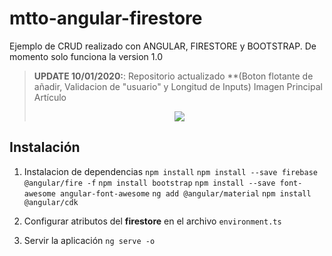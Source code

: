 # mtto-angular-firestore
Ejemplo de CRUD realizado con ANGULAR, FIRESTORE y BOOTSTRAP.
De momento solo funciona la version 1.0

> **UPDATE 10/01/2020:**: Repositorio actualizado **(Boton flotante de añadir, Validacion de "usuario" y Longitud de Inputs)
Imagen Principal Artículo <p align="center"><img src="captura.jpg"></p> 

## Instalación
1. Instalacion de dependencias
```npm install```
```npm install --save firebase @angular/fire -f```
```npm install bootstrap```
```npm install --save font-awesome angular-font-awesome```
```ng add @angular/material```
```npm install @angular/cdk``` 

2. Configurar atributos del **firestore** en el archivo ```environment.ts```

3. Servir la aplicación
```ng serve -o```
